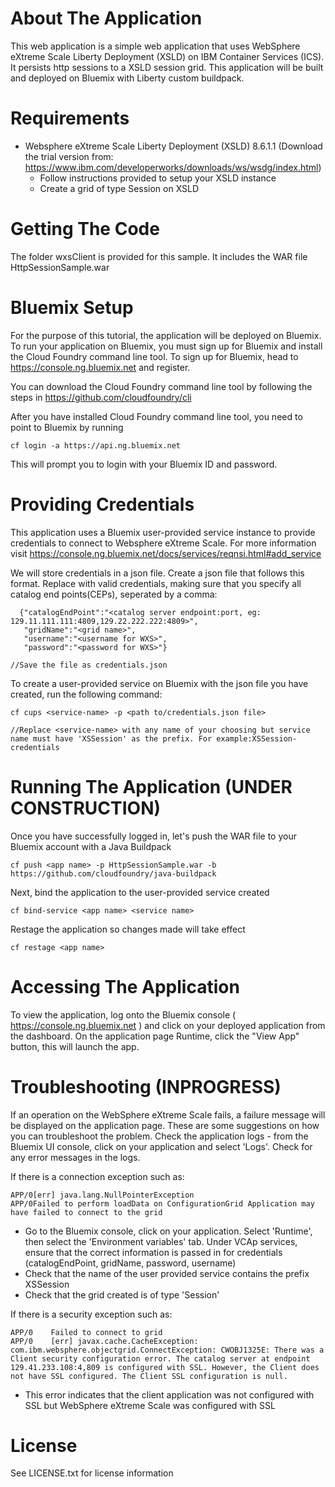 # About The Application
This web application is a simple web application that uses WebSphere eXtreme Scale Liberty Deployment (XSLD) on IBM Container Services (ICS). It persists http sessions to a XSLD session grid. This application will be built and deployed on Bluemix with Liberty custom buildpack.
  
# Requirements
- Websphere eXtreme Scale Liberty Deployment (XSLD) 8.6.1.1 (Download the trial version from: https://www.ibm.com/developerworks/downloads/ws/wsdg/index.html)
    - Follow instructions provided to setup your XSLD instance
    - Create a grid of type Session on XSLD

# Getting The Code
The folder wxsClient is provided for this sample. It includes the WAR file HttpSessionSample.war

# Bluemix Setup
For the purpose of this tutorial, the application will be deployed on Bluemix. To run your application on Bluemix, you must sign up for Bluemix and install the Cloud Foundry command line tool. To sign up for Bluemix, head to https://console.ng.bluemix.net and register.

You can download the Cloud Foundry command line tool by following the steps in https://github.com/cloudfoundry/cli

After you have installed Cloud Foundry command line tool, you need to point to Bluemix by running
```
cf login -a https://api.ng.bluemix.net
```
This will prompt you to login with your Bluemix ID and password.

# Providing Credentials
This application uses a Bluemix user-provided service instance to provide credentials to connect to Websphere eXtreme Scale. For more information visit https://console.ng.bluemix.net/docs/services/reqnsi.html#add_service

We will store credentials in a json file. Create a json file that follows this format. Replace with valid credentials, making sure that you specify all catalog end points(CEPs), seperated by a comma:
```
  {"catalogEndPoint":"<catalog server endpoint:port, eg: 129.11.111.111:4809,129.22.222.222:4809>",
   "gridName":"<grid name>",
   "username":"<username for WXS>",
   "password":"<password for WXS>"}
   
//Save the file as credentials.json
```
To create a user-provided service on Bluemix with the json file you have created, run the following command:

```
cf cups <service-name> -p <path to/credentials.json file>

//Replace <service-name> with any name of your choosing but service name must have 'XSSession' as the prefix. For example:XSSession-credentials
```
# Running The Application (UNDER CONSTRUCTION)
Once you have successfully logged in, let's push the WAR file to your Bluemix account with a Java Buildpack

```
cf push <app name> -p HttpSessionSample.war -b https://github.com/cloudfoundry/java-buildpack
```

Next, bind the application to the user-provided service created

```
cf bind-service <app name> <service name>
```

Restage the application so changes made will take effect

```
cf restage <app name>
```

# Accessing The Application
To view the application, log onto the Bluemix console ( https://console.ng.bluemix.net ) and click on your deployed application from the dashboard. On the application page Runtime, click the "View App" button, this will launch the app.

# Troubleshooting (INPROGRESS)
If an operation on the WebSphere eXtreme Scale fails, a failure message will be displayed on the application page. These are some suggestions on how you can troubleshoot the problem. Check the application logs - from the Bluemix UI console, click on your application and select 'Logs'. Check for any error messages in the logs.

If there is a connection exception such as:
```
APP/0[err] java.lang.NullPointerException
APP/0Failed to perform loadData on ConfigurationGrid Application may have failed to connect to the grid
```
- Go to the Bluemix console, click on your application. Select 'Runtime', then select the 'Environment variables' tab. Under VCAp services, ensure that the correct information is passed in for credentials (catalogEndPoint, gridName, password, username)
- Check that the name of the user provided service contains the prefix XSSession
- Check that the grid created is of type 'Session'

If there is a security exception such as:
```
APP/0    Failed to connect to grid
APP/0    [err] javax.cache.CacheException: com.ibm.websphere.objectgrid.ConnectException: CWOBJ1325E: There was a Client security configuration error. The catalog server at endpoint 129.41.233.108:4,809 is configured with SSL. However, the Client does not have SSL configured. The Client SSL configuration is null.
```
- This error indicates that the client application was not configured with SSL but WebSphere eXtreme Scale was configured with SSL

# License
See LICENSE.txt for license information
